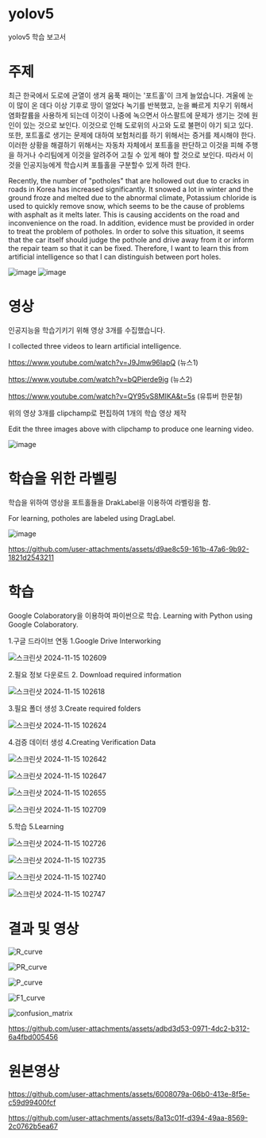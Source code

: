 # yolov5
yolov5 학습 보고서

# 주제
 최근 한국에서 도로에 균열이 생겨 움푹 패이는 '포트홀'이 크게 늘었습니다. 겨울에 눈이 많이 온 데다 이상 기후로 땅이 얼었다 녹기를 반복했고, 
눈을 빠르게 치우기 위해서 염화칼륨을 사용하게 되는데 이것이 나중에 녹으면서 아스팔트에 문제가 생기는 것에 원인이 있는 것으로 보인다. 
이것으로 인해 도로위의 사고와 도로 불편이 야기 되고 있다. 또한, 포트홀로 생기는 문제에 대하여 보험처리를 하기 위해서는 증거를 제시해야 한다. 
이러한 상황을 해결하기 위해서는 자동차 자체에서 포트홀을 판단하고 이것을 피해 주행을 하거나 수리팀에게 이것을 알려주어 고칠 수 있게 해야 할 것으로 보인다.
따라서 이것을 인공지능에게 학습시켜 포틀홀을 구분할수 있게 하려 한다.

 Recently, the number of "potholes" that are hollowed out due to cracks in roads in Korea has increased significantly. It snowed a lot in winter and the ground froze and melted due to the abnormal climate,
Potassium chloride is used to quickly remove snow, which seems to be the cause of problems with asphalt as it melts later.
This is causing accidents on the road and inconvenience on the road. In addition, evidence must be provided in order to treat the problem of potholes.
In order to solve this situation, it seems that the car itself should judge the pothole and drive away from it or inform the repair team so that it can be fixed.
Therefore, I want to learn this from artificial intelligence so that I can distinguish between port holes.
 
![image](https://github.com/user-attachments/assets/47d8b6ce-dd1d-412a-9a8f-82803147acb2) 
![image](https://github.com/user-attachments/assets/815201f9-f185-490a-b809-0df650070b2b)


# 영상
인공지능을 학습기키기 위해 영상 3개를 수집했습니다.

I collected three videos to learn artificial intelligence.

https://www.youtube.com/watch?v=J9Jmw96IapQ 
(뉴스1)

https://www.youtube.com/watch?v=bQPierde9ig 
(뉴스2)

https://www.youtube.com/watch?v=QY95vS8MIKA&t=5s 
(유튜버 한문철)

위의 영상 3개를 clipchamp로 편집하여 1개의 학습 영상 제작

Edit the three images above with clipchamp to produce one learning video.

![image](https://github.com/user-attachments/assets/d9a9eea2-65f7-45b3-8945-5ec8f4ada7d8)

# 학습을 위한 라벨링

학습을 위하여 영상을 포트홀들을 DrakLabel을 이용하여 라벨링을 함.

For learning, potholes are labeled using DragLabel.

![image](https://github.com/user-attachments/assets/1dedb0e1-fd0d-40bd-afb8-bf569354037a)


https://github.com/user-attachments/assets/d9ae8c59-161b-47a6-9b92-1821d2543211

# 학습

Google Colaboratory을 이용하여 파이썬으로 학습.
Learning with Python using Google Colaboratory.

1.구글 드라이브 연동
1.Google Drive Interworking

![스크린샷 2024-11-15 102609](https://github.com/user-attachments/assets/eccec042-c447-4a20-978e-adfaaa2aeb80)

2.필요 정보 다운로드
2. Download required information

![스크린샷 2024-11-15 102618](https://github.com/user-attachments/assets/ca4dcaab-f2eb-4c1a-baed-eed7ca073d30)

3.필요 폴더 생성
3.Create required folders

![스크린샷 2024-11-15 102624](https://github.com/user-attachments/assets/a246be7f-b82b-45c3-a4c3-6056e4edc4d5)

4.검증 데이터 생성
4.Creating Verification Data

![스크린샷 2024-11-15 102642](https://github.com/user-attachments/assets/60fd37c2-e69a-4314-abf1-d96be71d6d6a)

![스크린샷 2024-11-15 102647](https://github.com/user-attachments/assets/899f176b-a017-426d-abf9-ad8296bc4530)

![스크린샷 2024-11-15 102655](https://github.com/user-attachments/assets/dc5c2da0-86c5-4900-8980-09832e38e387)

![스크린샷 2024-11-15 102709](https://github.com/user-attachments/assets/c963e324-23b2-4dd2-ba9c-6bbc4e056be5)

5.학습
5.Learning

![스크린샷 2024-11-15 102726](https://github.com/user-attachments/assets/7fcaa912-b445-48cb-ac2b-4fe6c22af673)

![스크린샷 2024-11-15 102735](https://github.com/user-attachments/assets/6048911e-ab16-4a69-a2eb-08281d0d89dd)

![스크린샷 2024-11-15 102740](https://github.com/user-attachments/assets/3f6a5c00-32b9-4c84-b46e-46701cee9222)

![스크린샷 2024-11-15 102747](https://github.com/user-attachments/assets/36798870-92e3-4fd2-9bff-1977a72e4e5d)

# 결과 및 영상
 
 ![R_curve](https://github.com/user-attachments/assets/7a7242cf-2798-4734-b8f3-65585ce0e6d7)

 ![PR_curve](https://github.com/user-attachments/assets/8af54716-09ea-4e45-9c3c-13c3f3a73362)

 ![P_curve](https://github.com/user-attachments/assets/dad4d78b-76b3-4baf-bed5-ca4c3faaeddb)

 ![F1_curve](https://github.com/user-attachments/assets/6e0e16c5-928a-4d15-b538-d0864f02ee35)

 ![confusion_matrix](https://github.com/user-attachments/assets/359a7925-4d2e-494f-b9fa-ca5dccb7322e)

https://github.com/user-attachments/assets/adbd3d53-0971-4dc2-b312-6a4fbd005456

# 원본영상


https://github.com/user-attachments/assets/6008079a-06b0-413e-8f5e-c59d99400fcf


https://github.com/user-attachments/assets/8a13c01f-d394-49aa-8569-2c0762b5ea67





